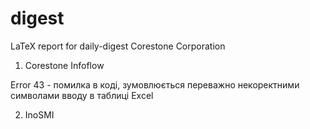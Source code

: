 # digest
LaTeX report for daily-digest Corestone Corporation

1) Corestone Infoflow

Error 43 - помилка в коді, зумовлюється переважно некоректними символами вводу в таблиці Excel

2) InoSMI
